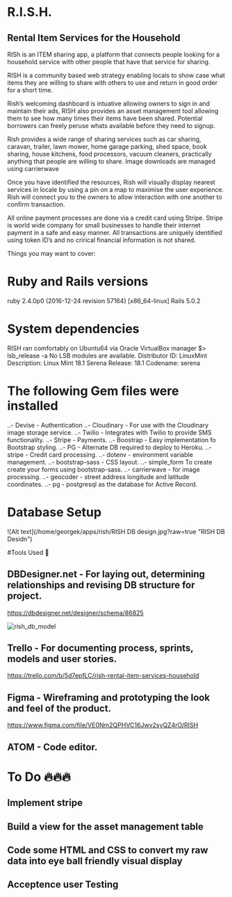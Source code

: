 # R.I.S.H.
## Rental Item Services for the Household
RISh is an ITEM sharing app, a platform that connects people looking for a household service with other people that have that service for sharing.

RISH is a community based web strategy enabling locals to show case what items they are willing to share with others to use and return in good order for a short time.  

Rish’s welcoming dashboard is intuative allowing owners to sign in and maintain their ads, RISH also provides an asset management tool allowing them to see how many times their items have been shared. Potential borrowers can freely peruse whats available before they need to signup.

Rish provides a wide range of sharing services such as car sharing, caravan, trailer, lawn mower, home garage parking, shed space, book sharing, house kitchens, food processors, vacuum cleaners, practically anything that people are willing to share. Image downloads are managed using carrierwave

Once you have identified the resources, Rish will visually display nearest services in locale by using a pin on a map to maximise the user experience. Rish will connect you to the owners to allow interaction with one another to confirm transaction.

All online payment processes are done via a credit card using Stripe. Stripe is world wide company for small businesses to handle their internet payment in a safe and easy manner. All transactions are uniquely identified using token ID’s and no crirical financial information is not shared.

Things you may want to cover:

# Ruby and Rails versions
ruby 2.4.0p0 (2016-12-24 revision 57164) [x86_64-linux]
Rails 5.0.2

# System dependencies

RISH ran comfortably on Ubuntu64 via Oracle VirtualBox manager
$> lsb_release -a
No LSB modules are available.
Distributor ID:	LinuxMint
Description:	Linux Mint 18.1 Serena
Release:	18.1
Codename:	serena

# The following Gem files were installed
..- Devise - Authentication
..- Cloudinary - For use with the Cloudinary image storage service.
..- Twilio - Integrates with Twilio to provide SMS functionality.
..- Stripe - Payments.
..- Boostrap - Easy implementation fo Bootstrap styling.
..- PG - Alternate DB required to deploy to Heroku.
..- stripe - Credit card processing.
..- dotenv - environment variable management.
..- bootstrap-sass - CSS layout.
..- simple_form To create create your forms using bootstrap-sass.
..- carrierwave - for image processing.
..- geocoder -  street address longitude and latitude coordinates.
..- pg - postgresql as the database for Active Record.

# Database Setup
![Alt text](/home/georgek/apps/rish/RISH DB design.jpg?raw=true "RISH DB Desidn")

#Tools Used 🔨

## DBDesigner.net - For laying out, determining relationships and revising DB structure for project.
https://dbdesigner.net/designer/schema/86825

![rish_db_model](https://user-images.githubusercontent.com/25757504/28449909-351ab48c-6e27-11e7-8758-ddeea7d0daaf.jpg)

## Trello - For documenting process, sprints, models and user stories.
https://trello.com/b/5d7epfLC/rish-rental-item-services-household

## Figma - Wireframing and prototyping the look and feel of the product.
https://www.figma.com/file/VE0Nm2QPHVC16Jwv2syQZ4rO/RISH

## ATOM - Code editor.

# To Do 🔥🔥🔥
## Implement stripe
## Build a view for the asset management table
## Code some HTML and CSS to convert my raw data into eye ball friendly visual display
## Acceptence user Testing
